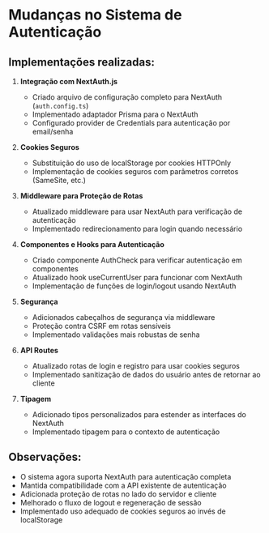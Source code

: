 # Mudanças no Sistema de Autenticação

## Implementações realizadas:

1. **Integração com NextAuth.js**
   - Criado arquivo de configuração completo para NextAuth (`auth.config.ts`)
   - Implementado adaptador Prisma para o NextAuth
   - Configurado provider de Credentials para autenticação por email/senha

2. **Cookies Seguros**
   - Substituição do uso de localStorage por cookies HTTPOnly
   - Implementação de cookies seguros com parâmetros corretos (SameSite, etc.)

3. **Middleware para Proteção de Rotas**
   - Atualizado middleware para usar NextAuth para verificação de autenticação
   - Implementado redirecionamento para login quando necessário

4. **Componentes e Hooks para Autenticação**
   - Criado componente AuthCheck para verificar autenticação em componentes
   - Atualizado hook useCurrentUser para funcionar com NextAuth
   - Implementação de funções de login/logout usando NextAuth

5. **Segurança**
   - Adicionados cabeçalhos de segurança via middleware
   - Proteção contra CSRF em rotas sensíveis
   - Implementado validações mais robustas de senha

6. **API Routes**
   - Atualizado rotas de login e registro para usar cookies seguros
   - Implementado sanitização de dados do usuário antes de retornar ao cliente

7. **Tipagem**
   - Adicionado tipos personalizados para estender as interfaces do NextAuth
   - Implementado tipagem para o contexto de autenticação

## Observações:

- O sistema agora suporta NextAuth para autenticação completa
- Mantida compatibilidade com a API existente de autenticação
- Adicionada proteção de rotas no lado do servidor e cliente
- Melhorado o fluxo de logout e regeneração de sessão
- Implementado uso adequado de cookies seguros ao invés de localStorage